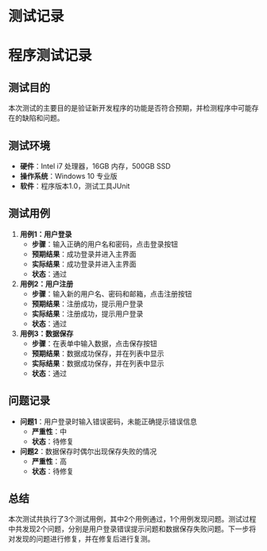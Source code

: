# 测试记录

# 程序测试记录

## 测试目的

本次测试的主要目的是验证新开发程序的功能是否符合预期，并检测程序中可能存在的缺陷和问题。

## 测试环境

- **硬件**：Intel i7 处理器，16GB 内存，500GB SSD
- **操作系统**：Windows 10 专业版
- **软件**：程序版本1.0，测试工具JUnit

## 测试用例

1. **用例1：用户登录**
    - **步骤**：输入正确的用户名和密码，点击登录按钮
    - **预期结果**：成功登录并进入主界面
    - **实际结果**：成功登录并进入主界面
    - **状态**：通过
2. **用例2：用户注册**
    - **步骤**：输入新的用户名、密码和邮箱，点击注册按钮
    - **预期结果**：注册成功，提示用户登录
    - **实际结果**：注册成功，提示用户登录
    - **状态**：通过
3. **用例3：数据保存**
    - **步骤**：在表单中输入数据，点击保存按钮
    - **预期结果**：数据成功保存，并在列表中显示
    - **实际结果**：数据成功保存，并在列表中显示
    - **状态**：通过

## 问题记录

- **问题1**：用户登录时输入错误密码，未能正确提示错误信息
    - **严重性**：中
    - **状态**：待修复
- **问题2**：数据保存时偶尔出现保存失败的情况
    - **严重性**：高
    - **状态**：待修复

## 总结

本次测试共执行了3个测试用例，其中2个用例通过，1个用例发现问题。测试过程中共发现2个问题，分别是用户登录错误提示问题和数据保存失败问题。下一步将对发现的问题进行修复，并在修复后进行复测。